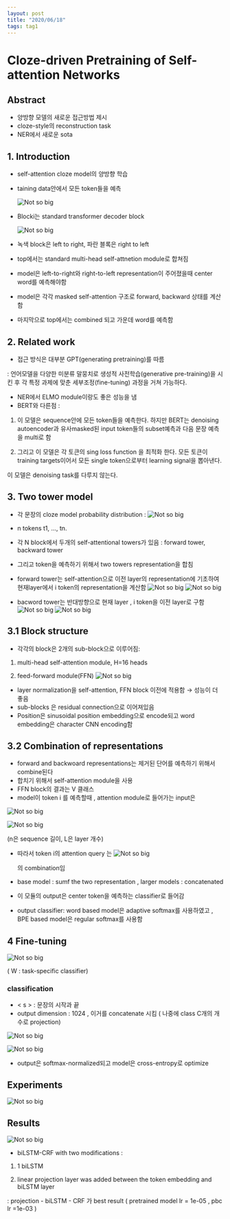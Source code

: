 ```yaml
---
layout: post
title: "2020/06/18"
tags: tag1
---
```


# Cloze-driven Pretraining of Self-attention Networks

## Abstract

- 양방향 모델의 새로운 접근방법 제시
- cloze-style의 reconstruction task
- NER에서 새로운 sota

## 1. Introduction

- self-attention cloze model의 양방향 학습
- taining data안에서 모든 token들을 예측

	![Not so big](21-06-18-image/1.png)

- Blocki는 standard transformer decoder block

    ![Not so big](21-06-18-image/0.png)

- 녹색 block은 left to right, 파란 블록은 right to left
- top에서는 standard multi-head self-attnetion module로 합쳐짐
- model은 left-to-right와 right-to-left representation이 주어졌을때 center word를 예측해야함
- model은 각각 masked self-attention 구조로 forward, backward 상태를 계산함
- 마지막으로 top에서는 combined 되고 가운데 word를 예측함

## 2. Related work

- 접근 방식은 대부분 GPT(generating pretraining)를 따름

: 언어모델을 다양한 미분류 말뭉치로 생성적 사전학습(generative pre-training)을 시킨 후 각 특정 과제에 맞춘 세부조정(fine-tuning) 과정을 거쳐 가능하다.

- NER에서 ELMO module이랑도 좋은 성능을 냄
- BERT와 다른점 :

1) 이 모델은 sequence안에 모든 token들을 예측한다. 하지만 BERT는 denoising autoencoder과 유사masked된 input token들의 subset예측과 다음 문장 예측을  multi로 함

2) 그리고 이 모델은 각 토큰의 sing loss function 을 최적화 한다. 모든 토큰이 training targets이어서 모든 single token으로부터 learning signal을 뽑아낸다. 

이 모델은 denoising task를 다루지 않는다.

## 3. Two tower model

- 각 문장의 cloze model probability distribution :
![Not so big](21-06-18-image/2.png)

- n tokens t1, ..., tn.
- 각 N block에서 두개의 self-attentional towers가 있음 : forward tower, backward tower
- 그리고 token을 예측하기 위해서 two towers representation을 합침
- forward tower는 self-attention으로 이전 layer의 representation에 기초하여 현재layer에서 i token의 representation을 계산함	
    ![Not so big](21-06-18-image/3.png)
    ![Not so big](21-06-18-image/4.png)

- bacword tower는 반대방향으로 현재 layer , i token을 이전 layer로 구함
	![Not so big](21-06-18-image/5.png)
    ![Not so big](21-06-18-image/6.png)
## 3.1 Block structure

- 각각의 block은 2개의 sub-block으로 이루어짐:

1)  multi-head self-attention module, H=16 heads

2)  feed-forward module(FFN)
![Not so big](21-06-18-image/7.png)

- layer normalization을 self-attention, FFN block 이전에 적용함 → 성능이 더 좋음
- sub-blocks 은 residual connection으로 이어져있음
- Position은 sinusoidal position embedding으로 encode되고 word embedding은  character CNN encoding함

## 3.2 Combination of representations

- forward and backwoard representations는 제거된 단어를 예측하기 위해서 combine된다
- 합치기 위해서 self-attention module을 사용
- FFN block의 결과는 V 클래스
- model이 token i 를 예측할때 , attention module로 들어가는 input은

![Not so big](21-06-18-image/8.png)

![Not so big](21-06-18-image/9.png)

(n은 sequence 길이, L은 layer 개수)

- 따라서 token i의 attention query 는
	![Not so big](21-06-18-image/10.png)
    
    의 combination임

- base model : sumf the two representation , larger models : concatenated
- 이 모듈의 output은 center token을 예측하는 classifier로 들어감
- output classifier: word based model은  adaptive softmax를 사용하였고 , BPE based model은 regular softmax를 사용함

## 4  Fine-tuning
![Not so big](21-06-18-image/11.png)

( W : task-specific classifier)

### classification

- < s > : 문장의 시작과 끝
- output dimension : 1024 , 이거를  concatenate 시킴  ( 나중에 class C개의 개수로 projection)

![Not so big](21-06-18-image/12.png)

![Not so big](21-06-18-image/13.png)

- output은 softmax-normalized되고 model은 cross-entropy로 optimize

## Experiments

![Not so big](21-06-18-image/14.png)

## Results

![Not so big](21-06-18-image/15.png)

- biLSTM-CRF with two modifications :

1) 1 biLSTM

2) linear projection layer was added between the token embedding and biLSTM layer

: projection - biLSTM - CRF 가 best result ( pretrained model lr = 1e-05 , pbc lr =1e-03 )